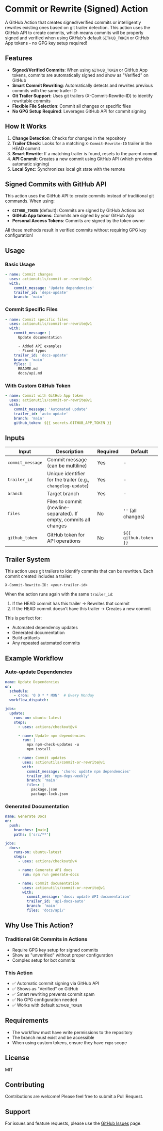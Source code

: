 # Commit or Rewrite (Signed) Action

A GitHub Action that creates signed/verified commits or intelligently rewrites existing ones based on git trailer detection. This action uses the GitHub API to create commits, which means commits will be properly signed and verified when using GitHub's default `GITHUB_TOKEN` or GitHub App tokens - no GPG key setup required!

## Features

- **Signed/Verified Commits**: When using `GITHUB_TOKEN` or GitHub App tokens, commits are automatically signed and show as "Verified" on GitHub
- **Smart Commit Rewriting**: Automatically detects and rewrites previous commits with the same trailer ID
- **Git Trailer Support**: Uses git trailers (X-Commit-Rewrite-ID) to identify rewritable commits
- **Flexible File Selection**: Commit all changes or specific files
- **No GPG Setup Required**: Leverages GitHub API for commit signing

## How It Works

1. **Change Detection**: Checks for changes in the repository
2. **Trailer Check**: Looks for a matching `X-Commit-Rewrite-ID` trailer in the HEAD commit
3. **Smart Rewrite**: If a matching trailer is found, resets to the parent commit
4. **API Commit**: Creates a new commit using GitHub API (which provides automatic signing)
5. **Local Sync**: Synchronizes local git state with the remote

## Signed Commits with GitHub API

This action uses the GitHub API to create commits instead of traditional git commands. When using:
- **`GITHUB_TOKEN`** (default): Commits are signed by GitHub Actions bot
- **GitHub App tokens**: Commits are signed by your GitHub App
- **Personal Access Tokens**: Commits are signed by the token owner

All these methods result in verified commits without requiring GPG key configuration!

## Usage

### Basic Usage

```yaml
- name: Commit changes
  uses: actionutils/commit-or-rewrite@v1
  with:
    commit_message: 'Update dependencies'
    trailer_id: 'deps-update'
    branch: 'main'
```

### Commit Specific Files

```yaml
- name: Commit specific files
  uses: actionutils/commit-or-rewrite@v1
  with:
    commit_message: |
      Update documentation

      - Added API examples
      - Fixed typos
    trailer_id: 'docs-update'
    branch: 'main'
    files: |
      README.md
      docs/api.md
```

### With Custom GitHub Token

```yaml
- name: Commit with GitHub App token
  uses: actionutils/commit-or-rewrite@v1
  with:
    commit_message: 'Automated update'
    trailer_id: 'auto-update'
    branch: 'main'
    github_token: ${{ secrets.GITHUB_APP_TOKEN }}
```

## Inputs

| Input | Description | Required | Default |
|-------|-------------|----------|---------|
| `commit_message` | Commit message (can be multiline) | Yes | - |
| `trailer_id` | Unique identifier for the trailer (e.g., `changelog-update`) | Yes | - |
| `branch` | Target branch | Yes | - |
| `files` | Files to commit (newline-separated). If empty, commits all changes | No | `''` (all changes) |
| `github_token` | GitHub token for API operations | No | `${{ github.token }}` |

## Trailer System

This action uses git trailers to identify commits that can be rewritten. Each commit created includes a trailer:

```
X-Commit-Rewrite-ID: <your-trailer-id>
```

When the action runs again with the same `trailer_id`:
1. If the HEAD commit has this trailer → Rewrites that commit
2. If the HEAD commit doesn't have this trailer → Creates a new commit

This is perfect for:
- Automated dependency updates
- Generated documentation
- Build artifacts
- Any repeated automated commits

## Example Workflow

### Auto-update Dependencies

```yaml
name: Update Dependencies
on:
  schedule:
    - cron: '0 0 * * MON'  # Every Monday
  workflow_dispatch:

jobs:
  update:
    runs-on: ubuntu-latest
    steps:
      - uses: actions/checkout@v4

      - name: Update npm dependencies
        run: |
          npx npm-check-updates -u
          npm install

      - name: Commit updates
        uses: actionutils/commit-or-rewrite@v1
        with:
          commit_message: 'chore: update npm dependencies'
          trailer_id: 'npm-deps-weekly'
          branch: 'main'
          files: |
            package.json
            package-lock.json
```

### Generated Documentation

```yaml
name: Generate Docs
on:
  push:
    branches: [main]
    paths: ['src/**']

jobs:
  docs:
    runs-on: ubuntu-latest
    steps:
      - uses: actions/checkout@v4

      - name: Generate API docs
        run: npm run generate-docs

      - name: Commit documentation
        uses: actionutils/commit-or-rewrite@v1
        with:
          commit_message: 'docs: update API documentation'
          trailer_id: 'api-docs-auto'
          branch: 'main'
          files: 'docs/api/'
```

## Why Use This Action?

### Traditional Git Commits in Actions
- Require GPG key setup for signed commits
- Show as "unverified" without proper configuration
- Complex setup for bot commits

### This Action
- ✅ Automatic commit signing via GitHub API
- ✅ Shows as "Verified" on GitHub
- ✅ Smart rewriting prevents commit spam
- ✅ No GPG configuration needed
- ✅ Works with default `GITHUB_TOKEN`

## Requirements

- The workflow must have write permissions to the repository
- The branch must exist and be accessible
- When using custom tokens, ensure they have `repo` scope

## License

MIT

## Contributing

Contributions are welcome! Please feel free to submit a Pull Request.

## Support

For issues and feature requests, please use the [GitHub Issues](https://github.com/actionutils/commit-or-rewrite/issues) page.
